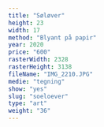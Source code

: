 ```yaml
---
title: "Søløver"
height: 23
width: 17
method: "Blyant på papir"
year: 2020
price: "600"
rasterWidth: 2328
rasterHeight: 3138
fileName: "IMG_2210.JPG"
medie: "tegning"
show: "yes"
slug: "soeloever"
type: "art"
weight: "36"
---
```

